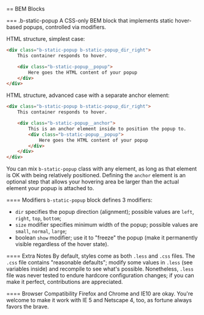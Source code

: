 == BEM Blocks

=== .b-static-popup
A CSS-only BEM block that implements static hover-based popups, controlled via modifiers.

HTML structure, simplest case:
```html
<div class="b-static-popup b-static-popup_dir_right">
    This container responds to hover.

    <div class="b-static-popup__popup">
        Here goes the HTML content of your popup
    </div>
</div>
```

HTML structure, advanced case with a separate anchor element:
```html
<div class="b-static-popup b-static-popup_dir_right">
    This container responds to hover.

    <div class="b-static-popup__anchor">
        This is an anchor element inside to position the popup to.
        <div class="b-static-popup__popup">
            Here goes the HTML content of your popup
        </div>
    </div>
</div>
```

You can mix `b-static-popup` class with any element, as long as that element is OK with being relatively positioned.
Defining the `anchor` element is an optional step that allows your hovering area be larger than the actual element
your popup is attached to.

==== Modifiers
`b-static-popup` block defines 3 modifiers:
  * `dir` specifies the popup direction (alignment); possible values are `left`, `right`, `top`, `bottom`;
  * `size` modifier specifies minimum width of the popup; possible values are `small`, `normal`, `large`;
  * boolean `show` modifier; use it to "freeze" the popup (make it permanently visible regardless of the hover state).


==== Extra Notes
By default, styles come as both `.less` and `.css` files. The `.css` file contains "reasonable defaults"; modify some
values in `.less` (see variables inside) and recompile to see what's possible. Nonetheless, `.less` file was
never tested to endure hardcore configuration changes; if you can make it perfect, contributions are appreciated.

==== Browser Compatibility
Firefox and Chrome and IE10 are okay.
You're welcome to make it work with IE 5 and Netscape 4, too, as fortune always favors the brave.